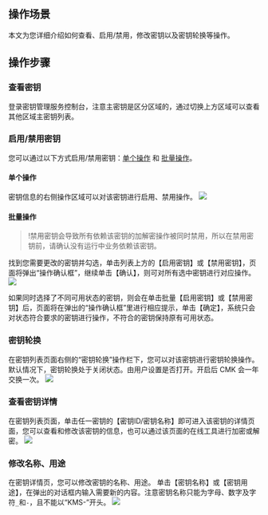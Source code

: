 
## 操作场景
本文为您详细介绍如何查看、启用/禁用，修改密钥以及密钥轮换等操作。


## 操作步骤

### 查看密钥
登录密钥管理服务控制台，注意主密钥是区分区域的，通过切换上方区域可以查看其他区域主密钥列表。

### 启用/禁用密钥
您可以通过以下方式启用/禁用密钥：[单个操作](#step1) 和 [批量操作](#step2)。

<span id="step1"></span>
#### 单个操作
密钥信息的右侧操作区域可以对该密钥进行启用、禁用操作。
![](https://main.qcloudimg.com/raw/90347ebd779cc051b4e0e6de0f671e73.png)
 
 <span id="step2"></span>
#### 批量操作

>!禁用密钥会导致所有依赖该密钥的加解密操作被同时禁用，所以在禁用密钥前，请确认没有运行中业务依赖该密钥。

找到您需要更改的密钥并勾选，单击列表上方的【启用密钥】或【禁用密钥】，页面将弹出“操作确认框”，继续单击【确认】，则可对所有选中密钥进行对应操作。
![](https://main.qcloudimg.com/raw/8fe7e9294fbba21d2cd7941292855749.png)
 
如果同时选择了不同可用状态的密钥，则会在单击批量【启用密钥】或【禁用密钥】后，页面将在弹出的“操作确认框”里进行相应提示，单击【确定】，系统只会对状态符合要求的密钥进行操作，不符合的密钥保持原有可用状态。



### 密钥轮换
在密钥列表页面右侧的“密钥轮换”操作栏下，您可以对该密钥进行密钥轮换操作。默认情况下，密钥轮换处于关闭状态。由用户设置是否打开。开启后 CMK 会一年交换一次。
![](https://main.qcloudimg.com/raw/8de491efe514cd28356daccf10125763.png)
 
### 查看密钥详情
在密钥列表页面，单击任一密钥的【密钥ID/密钥名称】即可进入该密钥的详情页面，您可以查看和修改该密钥的信息，也可以通过该页面的在线工具进行加密或解密。
![](https://main.qcloudimg.com/raw/28506cebdbaa8b0beba4e50178c83f8e.png)
 
### 修改名称、用途
在密钥详情页，您可以修改密钥的名称、用途。
单击【密钥名称】或【密钥用途】，在弹出的对话框内输入需要新的内容。注意密钥名称只能为字母、数字及字符`_`和`-`，且不能以“KMS-”开头。
![](https://main.qcloudimg.com/raw/4aa2f00e07de53a75e6e51391d920f59.png)
 
